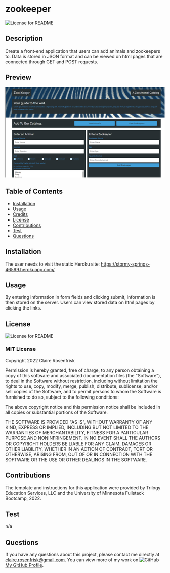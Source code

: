 
  # zookeeper
  ![License for README](https://img.shields.io/badge/license-MIT-green/)


  ## Description
  Create a front-end application that users can add animals and zookeepers to. Data is stored in JSON format and can be viewed on html pages that are connected through GET and POST requests.


  ## Preview
  ![Your Picture Here](public/assets/images/zookeeper.png)


  ## Table of Contents
  * [Installation](#Installation)
  * [Usage](#Usage)
  * [Credits](#Credits)
  * [License](#License)
  * [Contributions](#Contributions)
  * [Test](#Test)
  * [Questions](#Questions)
  

  ## Installation
  The user needs to visit the static Heroku site: https://stormy-springs-46599.herokuapp.com/


  ## Usage
  By entering information in form fields and clicking submit, information is then stored on the server. Users can view stored data on html pages by clicking the links.


  ## License
  ![License for README](https://img.shields.io/badge/license-MIT-green/)
  
  ### MIT License

  Copyright 2022 Claire Rosenfrisk

  Permission is hereby granted, free of charge, to any person obtaining a copy of this software and associated documentation files (the "Software"), to deal in the Software without restriction, including without limitation the rights to use, copy, modify, merge, publish, distribute, sublicense, and/or sell copies of the Software, and to permit persons to whom the Software is furnished to do so, subject to the following conditions:
      
  The above copyright notice and this permission notice shall be included in all copies or substantial portions of the Software.
      
  THE SOFTWARE IS PROVIDED "AS IS", WITHOUT WARRANTY OF ANY KIND, EXPRESS OR IMPLIED, INCLUDING BUT NOT LIMITED TO THE WARRANTIES OF MERCHANTABILITY, FITNESS FOR A PARTICULAR PURPOSE AND NONINFRINGEMENT. IN NO EVENT SHALL THE AUTHORS OR COPYRIGHT HOLDERS BE LIABLE FOR ANY CLAIM, DAMAGES OR OTHER LIABILITY, WHETHER IN AN ACTION OF CONTRACT, TORT OR OTHERWISE, ARISING FROM, OUT OF OR IN CONNECTION WITH THE SOFTWARE OR THE USE OR OTHER DEALINGS IN THE SOFTWARE.
  

  ## Contributions
  The template and instructions for this application were provided by Trilogy Education Services, LLC and the University of Minnesota Fullstack Bootcamp, 2022.


  ## Test
  n/a

  
  ## Questions
  If you have any questions about this project, please contact me directly at claire.rosenfrisk@gmail.com. You can view more of my work on 
  ![GitHub](/Develop/assets/images/github-brands.svg) [My GitHub Profile](https://github.com/crosenfrisk).

